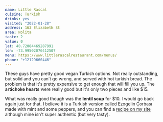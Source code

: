 ```yaml
---
name: Little Rascal
cuisine: Turkish
drinks: yes
visited: "2022-01-28"
address: 163 Elizabeth St
area: Nolita
taste: 2
value: 0
lat: 40.72084469287991
lon: -73.99502070412507
menu: https://www.littlerascalrestaurant.com/menus/
phone: "+12129660446"
---
```


These guys have pretty good vegan Turkish options. Not really outstanding, but solid and you can't go wrong, and served with hot turkish bread. The problem is that it's pretty expensive to get enough that will fill you up. The **artichoke hearts** were really good but it's only two pieces and like $15.

What was really good though was the **lentil soup** for $10. I would go back again just for that. I believe it is a Turkish version called Ezogelin Çorbası made with mint and some peppers, and you can find a [recipe on my site](https://itsiweinstock.com/recipes/EzogelinCorbasi.pdf) although mine isn't super authentic (but very tasty). 
